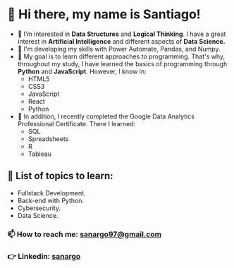 # 👋 Hi there, my name is Santiago!
- 👀 I’m interested in **Data Structures** and **Logical Thinking**. I have a great interest in **Artificial Intelligence** and different aspects of **Data Science.**
- 🌱 I'm developing my skills with Power Automate, Pandas, and Numpy.
- 🌟 My goal is to learn different approaches to programming. That's why, throughout my study, I have learned the basics of programming through **Python** and **JavaScript**. However, I know in:
  - HTML5
  - CSS3
  - JavaScript
  - React
  - Python
- 🧮 In addition, I recently completed the Google Data Analytics Professional Certificate. There I learned:
  - SQL
  - Spreadsheets
  - R
  - Tableau  
## 💞️ List of topics to learn:
  - Fullstack Development.
  - Back-end with Python.
  - Cybersecurity.
  - Data Science.
### 📫 How to reach me: <sanargo97@gmail.com>
### 👉 Linkedin: [sanargo](https://www.linkedin.com/in/santiago-arias-590abb238/)

<!---
sanargo/sanargo is a ✨ special ✨ repository because its `README.md` (this file) appears on your GitHub profile.
You can click the Preview link to take a look at your changes.
--->

